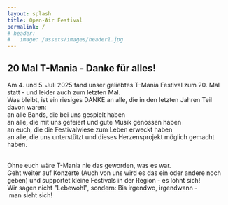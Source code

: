```yaml
---
layout: splash
title: Open-Air Festival
permalink: /
# header:
#   image: /assets/images/header1.jpg
---
```


<h2>20 Mal T-Mania - Danke für alles!</h2>

Am 4. und 5. Juli 2025 fand unser geliebtes T-Mania Festival zum 20. Mal statt - und leider auch zum letzten Mal.
</br>
Was bleibt, ist ein riesiges DANKE an alle, die in den letzten Jahren Teil davon waren:
</br>
an alle Bands, die bei uns gespielt haben
</br>
an alle, die mit uns gefeiert und gute Musik genossen haben
</br>
an euch, die die Festivalwiese zum Leben erweckt haben
</br>
an alle, die uns unterstützt und dieses Herzensprojekt möglich gemacht haben.
</br>

</br>
Ohne euch wäre T-Mania nie das geworden, was es war.
</br>
Geht weiter auf Konzerte (Auch von uns wird es das ein oder andere noch geben) und supportet kleine Festivals in der Region - es lohnt sich!
</br>
Wir sagen nicht "Lebewohl", sondern:
Bis irgendwo, irgendwann - man sieht sich!

<!-- 
## LINE-UP

TREPTOW | PALILA | ELIJAH SALOMON | LUCKY GINGER | LOW KEY ORCHESTRA | MASSIVE MADNESS | SCUNKS | KNARRE | SCHNUPPE | DRUNKEN WAR 
-->

<!-- ## TICKETS -->

<!-- Bild mit Link ! -->
<!-- [![ Tickets 2025]( {{ '/assets/images/2025/early-bird.jpg' | relative_url }} ){:class="img-responsive"}](https://www.ticketino.com/de/event/20-t-mania-2025/198559) -->

<!-- Jetzt  Tickets bestellen bei [Ticketino](https://www.ticketino.com/de/event/20-t-mania-2025/198559). -->

<!-- ![Save the Date 2025]( {{ '/assets/images/2025/save-the-date.jpg' | relative_url }} ){:class="img-responsive"} -->

<!-- # 19. T-Mania Open-Air Festival

## 21. Juni 2024 + 22. Juni 2024 -->

<!-- Hallo Liebe Festival-Freunde, -->

<!-- Das Lineup ist komplett. -->

<!-- Tickets könnt ihr hier bestellen: [Ticketino](https://www.ticketino.com/de/event/19-t-mania-open-air-festival/189434). -->

<!-- ![Flyer 2025 Vorderseite]( {{ '/assets/images/2025-flyer.jpg' | relative_url }} )

![Flyer 2025 Rückseite]( {{ '/assets/images/2025-flyer2.jpg' | relative_url }} ) -->

<!-- 
### Es gibt keinen Vorverkauf! Nur Tageskasse. Und es kommt garantiert jeder rein!
 -->

<!-- dieses Jahr wird es wieder ein T-Mania geben.  -->

<!-- Der Termin für das 19. Festival steht und wir arbeiten fleißig am Line-Up. -->

<!-- Melden uns demnächst wieder. -->
<!-- Das [Line-Up](/lineup) ist komplett und wir sind schon fleißig am Organisieren. -->

<!-- Wir freuen uns!

Schöne Grüße

Euer T-Mania Team -->

<!--
### Es gibt keinen Vorverkauf! Nur Tageskasse. Und es kommt garantiert jeder rein!
![Flyer 2022 Vorderseite]( {{ '/assets/images/2022-flyer.png' | relative_url }} )
### Gefördert von:
[![Neustart Miteinander](/assets/partner-logos/neustart-miteinander.png)](https://www.bra.nrw.de/foerderportal-wirtschaft/foerderportal/verbaende-vereine/sonderprogramm-neustart-miteinander)
 -->